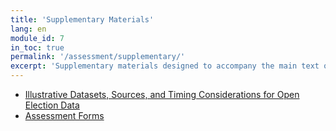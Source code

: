 ```yaml
---
title: 'Supplementary Materials'
lang: en
module_id: 7
in_toc: true
permalink: '/assessment/supplementary/'
excerpt: 'Supplementary materials designed to accompany the main text of the Assessment Guide.'
---
```


- [Illustrative Datasets, Sources, and Timing Considerations for Open Election Data](/en/assessment/illustrative-datasets-sources-timing-considerations/)
- [Assessment Forms](/en/assessment/forms/)
